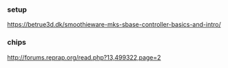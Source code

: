 
### setup

https://betrue3d.dk/smoothieware-mks-sbase-controller-basics-and-intro/

### chips

http://forums.reprap.org/read.php?13,499322,page=2

